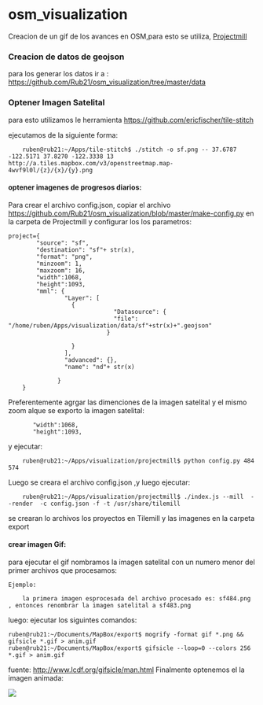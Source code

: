 osm_visualization
=================

Creacion de un gif de los avances en OSM,para esto se utiliza, [Projectmill](https://github.com/mapbox/projectmill)

### Creacion de datos de geojson

para los generar los datos ir a : https://github.com/Rub21/osm_visualization/tree/master/data


### Optener Imagen Satelital

para esto utilizamos le herramienta https://github.com/ericfischer/tile-stitch

ejecutamos de la siguiente forma:

		ruben@rub21:~/Apps/tile-stitch$ ./stitch -o sf.png -- 37.6787  -122.5171 37.8270 -122.3338 13 http://a.tiles.mapbox.com/v3/openstreetmap.map-4wvf9l0l/{z}/{x}/{y}.png

#### optener imagenes de progresos diarios:

Para crear el archivo config.json, copiar  el archivo https://github.com/Rub21/osm_visualization/blob/master/make-config.py  en la carpeta de Projectmill y configurar los los parametros:

    project={
            "source": "sf",
            "destination": "sf"+ str(x),
            "format": "png",
            "minzoom": 1,
            "maxzoom": 16,
            "width":1068,
            "height":1093,
            "mml": {
                    "Layer": [
                      {                                        
                                  "Datasource": {
                                  "file": "/home/ruben/Apps/visualization/data/sf"+str(x)+".geojson"
                                }
                  
                      }
                    ],
                    "advanced": {},
                    "name": "nd"+ str(x)
               
                  }
        }

Preferentemente agrgar las dimenciones de la imagen satelital y el mismo zoom alque se exporto la imagen satelital:

           "width":1068,
           "height":1093,

y ejecutar:


		ruben@rub21:~/Apps/visualization/projectmill$ python config.py 484 574

Luego se creara el archivo config.json ,y luego ejecutar:

		ruben@rub21:~/Apps/visualization/projectmill$ ./index.js --mill  --render  -c config.json -f -t /usr/share/tilemill

se crearan lo archivos los proyectos en Tilemill y las imagenes en la carpeta export

#### crear imagen Gif:

para ejecutar el gif nombramos la imagen satelital con un numero menor del primer archivos que procesamos:

	Ejemplo:

		la primera imagen esprocesada del archivo procesado es: sf484.png , entonces renombrar la imagen satelital a sf483.png

luego: ejecutar los siguintes comandos:

	ruben@rub21:~/Documents/MapBox/export$ mogrify -format gif *.png && gifsicle *.gif > anim.gif
	ruben@rub21:~/Documents/MapBox/export$ gifsicle --loop=0 --colors 256 *.gif > anim.gif

fuente:
http://www.lcdf.org/gifsicle/man.html
Finalmente optenemos el la imagen animada:

![](https://cloud.githubusercontent.com/assets/1152236/2662166/48d7280c-c038-11e3-94fd-05002489803d.gif)








